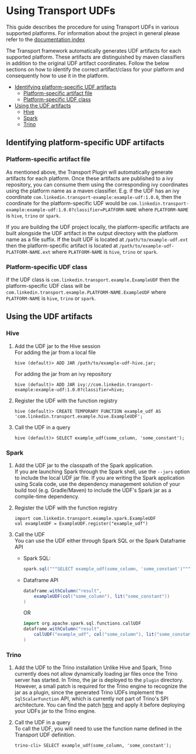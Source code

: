 # Using Transport UDFs

This guide describes the procedure for using Transport UDFs in various supported platforms.
For information about the project in general please refer to the [documentation index](/README.md#documentation)

The Transport framework automatically generates UDF artifacts for each supported platform. These artifacts are distinguished by maven classifiers in addition to the original UDF artifact coordinates. Follow the below sections on how to identify the correct artifact/class for your platform and consequently how to use it in the platform.

- [Identifying platform-specific UDF artifacts](#identifying-platform-specific-udf-artifacts)
    - [Platform-specific artifact file](#platform-specific-artifact-file)
    - [Platform-specific UDF class](#platform-specific-udf-class)
- [Using the UDF artifacts](#using-the-udf-artifacts)
    - [Hive](#hive)
    - [Spark](#spark)
    - [Trino](#trino)

## Identifying platform-specific UDF artifacts

### Platform-specific artifact file

As mentioned above, the Transport Plugin will automatically generate artifacts for each platform. Once these artifacts are published to a ivy repository, you can consume them using the corresponding ivy coordinates using the platform name as a maven classifier. E.g. if the UDF has an ivy coordinate `com.linkedin.transport-example:example-udf:1.0.0`, then the coordinate for the platform-specific UDF would be `com.linkedin.transport-example:example-udf:1.0.0?classifier=PLATFORM-NAME` where `PLATFORM-NAME` is `hive`, `trino` or `spark`.

If you are building the UDF project locally, the platform-specific artifacts are built alongside the UDF artifact in the output directory with the platform name as a file suffix. If the built UDF is located at `/path/to/example-udf.ext` then the platform-specific artifact is located at `/path/to/example-udf-PLATFORM-NAME.ext` where `PLATFORM-NAME` is `hive`, `trino` or `spark`.

### Platform-specific UDF class

If the UDF class is `com.linkedin.transport.example.ExampleUDF` then the platform-specific UDF class will be `com.linkedin.transport.example.PLATFORM-NAME.ExampleUDF` where `PLATFORM-NAME` is `hive`, `trino` or `spark`.

## Using the UDF artifacts

### Hive

1. Add the UDF jar to the Hive session  
    For adding the jar from a local file
    ```
    hive (default)> ADD JAR /path/to/example-udf-hive.jar;
    ```
    For adding the jar from an ivy repository
    ```
    hive (default)> ADD JAR ivy://com.linkedin.transport-example:example-udf:1.0.0?classifier=hive;
    ```

2. Register the UDF with the function registry
    ```
    hive (default)> CREATE TEMPORARY FUNCTION example_udf AS 'com.linkedin.transport.example.hive.ExampleUDF';
    ```

3. Call the UDF in a query
    ```
    hive (default)> SELECT example_udf(some_column, 'some_constant');
    ```

### Spark

1. Add the UDF jar to the classpath of the Spark application.  
    If you are launching Spark through the Spark shell, use the `--jars` option to include the local UDF jar file. If you are writing the Spark application using Scala code, use the dependency management solution of your build tool (e.g. Gradle/Maven) to include the UDF's Spark jar as a compile-time dependency.

2. Register the UDF with the function registry  
    ```
    import com.linkedin.transport.example.spark.ExampleUDF
    val exampleUDF = ExampleUDF.register("example_udf")
    ```

3. Call the UDF  
    You can use the UDF either through Spark SQL or the Spark Dataframe API
    - Spark SQL:
        ```scala
        spark.sql("""SELECT example_udf(some_column, 'some_constant')""")
        ```
    - Dataframe API
        ```scala
        dataframe.withColumn("result",
            exampleUDF(col("some_column"), lit("some_constant"))
        )
        ```
        OR
        ```scala
        import org.apache.spark.sql.functions.callUDF
        dataframe.withColumn("result",
            callUDF("example_udf", col("some_column"), lit("some_constant"))
        )
        ```

### Trino

1. Add the UDF to the Trino installation
Unlike Hive and Spark, Trino currently does not allow dynamically loading jar files once the Trino server has started.
In Trino, the jar is deployed to the `plugin` directory.
However, a small patch is required for the Trino engine to recognize the jar as a plugin, since the generated Trino UDFs implement the `SqlScalarFunction` API, which is currently not part of Trino's SPI architecture.
You can find the patch [here](transport-udfs-trino.patch) and apply it before deploying your UDFs jar to the Trino engine.

2. Call the UDF in a query  
    To call the UDF, you will need to use the function name defined in the Transport UDF definition.
    ```
    trino-cli> SELECT example_udf(some_column, 'some_constant');
    ```
